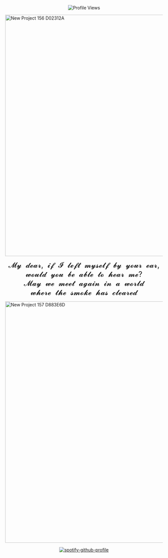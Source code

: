 <p align="center">
  <img src="https://komarev.com/ghpvc/?username=nostalgep&color=430a0b&style=plastic&label=𝜗𝜚+profile+views+‎" alt="Profile Views" />
</p> 
<img width="2160" height="769" alt="New Project 156  D02312A" src="https://github.com/user-attachments/assets/e6e69a13-3e3a-487a-bf27-5ec70836a2be" />
<p align="center">
  <font size="5">
    𝓜𝔂&nbsp;&nbsp;𝓭𝓮𝓪𝓻,&nbsp;&nbsp;𝓲𝓯&nbsp;&nbsp;𝓘&nbsp;&nbsp;𝓵𝓮𝓯𝓽&nbsp;&nbsp;𝓶𝔂𝓼𝓮𝓵𝓯&nbsp;&nbsp;𝓫𝔂&nbsp;&nbsp;𝔂𝓸𝓾𝓻&nbsp;&nbsp;𝓮𝓪𝓻,<br>
    𝔀𝓸𝓾𝓵𝓭&nbsp;&nbsp;𝔂𝓸𝓾&nbsp;&nbsp;𝓫𝓮&nbsp;&nbsp;𝓪𝓫𝓵𝓮&nbsp;&nbsp;𝓽𝓸&nbsp;&nbsp;𝓱𝓮𝓪𝓻&nbsp;&nbsp;𝓶𝓮?<br>
    𝓜𝓪𝔂&nbsp;&nbsp;𝔀𝓮&nbsp;&nbsp;𝓶𝓮𝓮𝓽&nbsp;&nbsp;𝓪𝓰𝓪𝓲𝓷&nbsp;&nbsp;𝓲𝓷&nbsp;&nbsp;𝓪&nbsp;&nbsp;𝔀𝓸𝓻𝓵𝓭<br>
    𝔀𝓱𝓮𝓻𝓮&nbsp;&nbsp;𝓽𝓱𝓮&nbsp;&nbsp;𝓼𝓶𝓸𝓴𝓮&nbsp;&nbsp;𝓱𝓪𝓼&nbsp;&nbsp;𝓬𝓵𝓮𝓪𝓻𝓮𝓭
  </font>
</p>
<img width="2160" height="769" alt="New Project 157  D883E6D" src="https://github.com/user-attachments/assets/2d4536f9-521f-4a0e-bd47-0c25678ac9e5" />
<p align="center">
  <a href="https://spotify-github-profile.kittinanx.com/api/view?uid=31b6wy2npgm7hux763humjctz6pq&redirect=true">
    <img src="https://spotify-github-profile.kittinanx.com/api/view?uid=31b6wy2npgm7hux763humjctz6pq&cover_image=true&theme=natemoo-re&show_offline=false&background_color=121212&interchange=true&bar_color=7d0808&bar_color_cover=false" alt="spotify-github-profile" />
  </a>
</p> 
